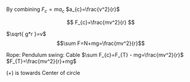 By combining 
$F_{c}=ma_{c}$ 
$a_{c}=\frac{v^2}{r}$

$$
F_{c}=\frac{mv^2}{r}
$$


$\sqrt{ g*r }=v$
$$\sum F=N+mg=\frac{mv^2}{r}$$

Rope: Pendulum swing: Cable
$\sum F_{c}=F_{T} - mg=\frac{mv^2}{r}$
$F_{T}=\frac{mv^2}{r}+mg$


(+) is towards Center of circle